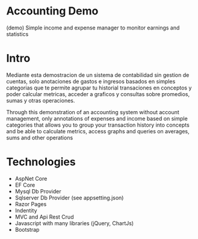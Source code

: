 # Accounting Demo
(demo) Simple income and expense manager to monitor earnings and statistics

# Intro

Mediante esta demostracion de un sistema de contabilidad 
sin gestion de cuentas, solo anotaciones de gastos e ingresos basados 
en simples categorias que te permite agrupar tu historial 
transaciones en conceptos y poder calcular metricas, acceder 
a graficos y consultas sobre promedios, sumas y otras operaciones.


Through this demonstration of an accounting system without account management,
only annotations of expenses and income based on simple categories that allows you to
group your transaction history into concepts and be able to calculate metrics, access
graphs and queries on averages, sums and other operations

# Technologies
- AspNet Core 
- EF Core
- Mysql Db Provider
- Sqlserver Db Provider (see appsetting.json)
- Razor Pages
- Indentity
- MVC and Api Rest Crud
- Javascript with many libraries (jQuery, ChartJs)
- Bootstrap